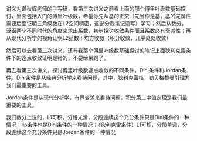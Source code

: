 讲义为谌秋辉老师的手写稿，看第三次讲义之前看上面的那个傅里叶级数基础探讨，里面包括入门的傅里叶级数，希望你先从基的正交（先当作是基，基的完备性需要后面证明三角级数在L2空间稠密，这部分我笔记没写）学习；然后从数分，泛函两个不同时代的角度来求出系数，初步探讨收敛条件而且系数必有衰减性；再从现代分析学的视角证明L2范数下均方收敛（积分收敛，几乎处处收敛）

然后可以去看第三次讲义，还有我那个傅里叶级数基础探讨的笔记上面狄利克雷条件下的逐点收敛证明是错的，不要给带跑了。

再去看第三次讲义，探讨傅里叶级数逐点收敛的不同条件，Dini条件和Jordan条件。Dini条件是从经典分析学来看待问题，其中，狄利克雷核，勒贝格黎曼引理为我们最重要的工具。

Jordan条件是从现代分析学，有界变差来看待问题，积分第二中值定理是我们最重要的工具。

我们数分上说的，L1可积，分段光滑，分段连续这个充分条件只是Dini条件的一种情况；lip条件也是Dini条件的一种情况；（狄利克雷条件）L1可积，分段单调，分段连续这个充分条件只是Jordan条件的一种情况
